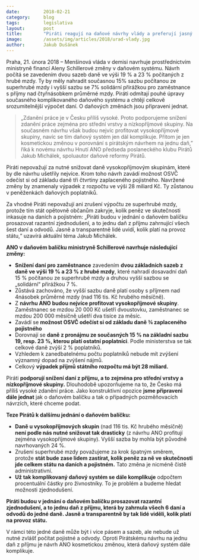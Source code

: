 ```yaml
---
date:         2018-02-21
category:     blog
tags:         legislativa
layout:       post
title:        "Piráti reagují na daňové návrhy vlády a preferují jasný daňový systém"
image:        /assets/img/articles/2018/urad-vlady.jpg
author:       Jakub Dušánek
---
```


Praha, 21. února 2018 – Menšinová vláda v demisi navrhuje prostřednictvím ministryně financí Aleny Schillerové změny v daňovém systému. Návrh počítá se zavedením dvou sazeb daně ve výši 19 % a 23 % počítaných z hrubé mzdy. Ty by měly nahradit současnou 15% sazbu počítanou ze superhrubé mzdy i vyšší sazbu se 7% solidární přirážkou pro zaměstnance s příjmy nad čtyřnásobkem průměrné mzdy. Piráti odmítají pouhé úpravy současného komplikovaného daňového systému a chtějí celkově srozumitelnější výpočet daní. O daňových změnách jsou připraveni jednat.
 
> „Zdanění práce je v Česku příliš vysoké. Proto podporujeme snížení zdanění práce zejména pro střední vrstvy a nízkopříjmové skupiny. Na současném návrhu však budou nejvíc profitovat vysokopříjmové skupiny, navíc se tím daňový systém jen dál komplikuje. Přitom je jen kosmetickou změnou v porovnání s pirátským návrhem na jednu daň,” říká k novému návrhu Hnutí ANO předseda poslaneckého klubu Pirátů Jakub Michálek, spoluautor daňové reformy Pirátů.
 
Piráti nepovažují za nutné snižovat daně vysokopříjmovým skupinám, které by dle návrhu ušetřily nejvíce. Krom toho návrh zavádí možnost OSVČ odečíst si od základu daně tři čtvrtiny zaplaceného pojistného. Navržené změny by znamenaly výpadek z rozpočtu ve výši 28 miliard Kč. Ty zůstanou v peněženkách daňových poplatníků.
 
Za vhodné Piráti nepovažují ani zrušení výpočtu ze superhrubé mzdy, protože tím stát opětovně občanům zakryje, kolik peněz ve skutečnosti inkasuje na daních a pojistném: „Piráti budou v jednání o daňovém balíčku prosazovat razantní zjednodušení, a to jednu daň z příjmu zahrnující všech šest daní a odvodů. Jasně a transparentně lidé uvidí, kolik platí na provoz státu,“ uzavírá aktuální téma Jakub Michálek.

**ANO v daňovém balíčku ministryně Schillerové navrhuje následující změny:**
 
* **Snížení daní pro zaměstnance** zavedením **dvou základních sazeb z daně ve výši 19 % a 23 % z hrubé mzdy**, které nahradí dosavadní daň 15 % počítanou ze superhrubé mzdy a druhou vyšší sazbou se „solidární“ přirážkou 7 %.
* Zůstává zachováno, že vyšší sazbu daně platí osoby s příjmem nad 4násobek průměrné mzdy (nad 116 tis. Kč hrubého měsíčně).
* Z **návrhu ANO budou nejvíce profitovat vysokopříjmové skupiny**. Zaměstnanec se mzdou 20 000 Kč ušetří dvoustovku, zaměstnanec se mzdou 200 000 měsíčně ušetří dva tisíce za měsíc.
* Zavádí se **možnost OSVČ odečíst si od základu daně ¾ zaplaceného pojistného**
* Dorovnají se **daně z pronájmu ze současných 15 % na základní sazbu 19, resp. 23 %, kterou platí ostatní poplatníci**. Podle ministerstva se tak celkové daně zvýší 2 % poplatníků. 
* Vzhledem k zanedbatelnému počtu poplatníků nebude mít zvýšení významný dopad na zvýšení nájmů.
* Celkový **výpadek příjmů státního rozpočtu má být 28 miliard.**
 
Piráti **podporují snížení daní z příjmu, a to zejména pro střední vrstvy a nízkopříjmové skupiny.** Dlouhodobě upozorňujeme na to, že Česko má příliš vysoké zdanění práce. Jako konstruktivní opozice **jsme připraveni dále jednat** jak o daňovém balíčku a tak o případných pozměňovacích návrzích, které chceme podat.
 
**Teze Pirátů k dalšímu jednání o daňovém balíčku:**
 
* **Daně u vysokopříjmových skupin** (nad 116 tis. Kč hrubého měsíčně) **není podle nás nutné snižovat tak drasticky** (z návrhu ANO profitují zejména vysokopříjmové skupiny). Vyšší sazba by mohla být původně navrhovaných 24 %.
* Zrušení superhrubé mzdy považujeme za krok špatným směrem, protože **stát bude zase lidem zastírat, kolik peněz za ně ve skutečnosti jde celkem státu na daních a pojistném.** Tato změna je nicméně čistě administrativní.
* **Už tak komplikovaný daňový systém se dále komplikuje** odpočtem procentuální částky pro živnostníky. To je problém a budeme hledat možnosti zjednodušení.
 
**Piráti budou v jednání o daňovém balíčku prosazovat razantní zjednodušení, a to jednu daň z příjmu, která by zahrnula všech 6 daní a odvodů do jedné daně. Jasně a transparentně by tak lidé viděli, kolik platí na provoz státu.**
 
V rámci této jedné daně může být i více pásem a sazeb, ale nebude už nutné zvlášť počítat pojistné a odvody. Oproti Pirátskému návrhu na jednu daň z příjmu je návrh ANO kosmetickou změnou, která daňový systém dále komplikuje.
